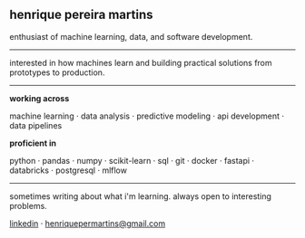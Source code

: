## henrique pereira martins

enthusiast of machine learning, data, and software development.

---

interested in how machines learn and building practical solutions from prototypes to production.

---

**working across**

machine learning · data analysis · predictive modeling · api development · data pipelines

**proficient in**

python · pandas · numpy · scikit-learn · sql · git · docker · fastapi · databricks · postgresql · mlflow

---

sometimes writing about what i'm learning. always open to interesting problems.

[linkedin](https://linkedin.com/in/henriquepereiramartins) · henriquepermartins@gmail.com
